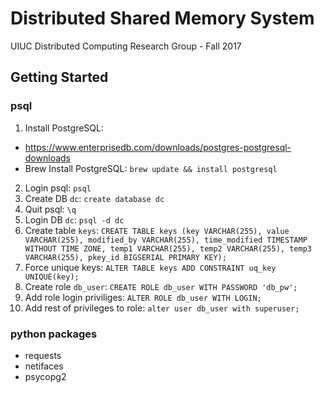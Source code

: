 # Distributed Shared Memory System
UIUC Distributed Computing Research Group - Fall 2017

## Getting Started
### psql
1. Install PostgreSQL: 
* https://www.enterprisedb.com/downloads/postgres-postgresql-downloads
* Brew Install PostgreSQL: `brew update && install postgresql`
2. Login psql: `psql`
3. Create DB `dc`: `create database dc`
4. Quit psql: `\q`
5. Login DB `dc`: `psql -d dc`
6. Create table `keys`: `CREATE TABLE keys (key VARCHAR(255), value VARCHAR(255), modified_by VARCHAR(255), time_modified TIMESTAMP WITHOUT TIME ZONE, temp1 VARCHAR(255), temp2 VARCHAR(255), temp3 VARCHAR(255), pkey_id BIGSERIAL PRIMARY KEY);`
7. Force unique keys: `ALTER TABLE keys ADD CONSTRAINT uq_key UNIQUE(key);`
8. Create role `db_user`: `CREATE ROLE db_user WITH PASSWORD 'db_pw';`
9. Add role login priviliges: `ALTER ROLE db_user WITH LOGIN;`
10. Add rest of privileges to role: `alter user db_user with superuser;`

### python packages
* requests
* netifaces
* psycopg2